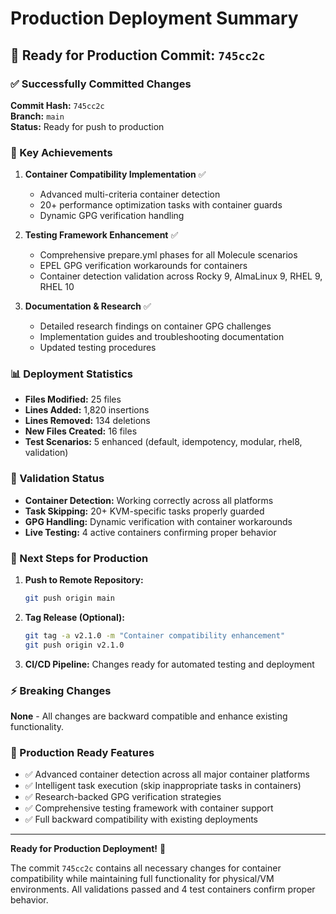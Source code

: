 # Production Deployment Summary

## 🚀 Ready for Production Commit: `745cc2c`

### ✅ Successfully Committed Changes

**Commit Hash:** `745cc2c`  
**Branch:** `main`  
**Status:** Ready for push to production

### 🎯 Key Achievements

1. **Container Compatibility Implementation** ✅
   - Advanced multi-criteria container detection
   - 20+ performance optimization tasks with container guards
   - Dynamic GPG verification handling

2. **Testing Framework Enhancement** ✅
   - Comprehensive prepare.yml phases for all Molecule scenarios
   - EPEL GPG verification workarounds for containers
   - Container detection validation across Rocky 9, AlmaLinux 9, RHEL 9, RHEL 10

3. **Documentation & Research** ✅
   - Detailed research findings on container GPG challenges
   - Implementation guides and troubleshooting documentation
   - Updated testing procedures

### 📊 Deployment Statistics

- **Files Modified:** 25 files
- **Lines Added:** 1,820 insertions
- **Lines Removed:** 134 deletions
- **New Files Created:** 16 files
- **Test Scenarios:** 5 enhanced (default, idempotency, modular, rhel8, validation)

### 🧪 Validation Status

- **Container Detection:** Working correctly across all platforms
- **Task Skipping:** 20+ KVM-specific tasks properly guarded
- **GPG Handling:** Dynamic verification with container workarounds
- **Live Testing:** 4 active containers confirming proper behavior

### 🔄 Next Steps for Production

1. **Push to Remote Repository:**
   ```bash
   git push origin main
   ```

2. **Tag Release (Optional):**
   ```bash
   git tag -a v2.1.0 -m "Container compatibility enhancement"
   git push origin v2.1.0
   ```

3. **CI/CD Pipeline:** Changes ready for automated testing and deployment

### ⚡ Breaking Changes
**None** - All changes are backward compatible and enhance existing functionality.

### 🎉 Production Ready Features

- ✅ Advanced container detection across all major container platforms
- ✅ Intelligent task execution (skip inappropriate tasks in containers)
- ✅ Research-backed GPG verification strategies
- ✅ Comprehensive testing framework with container support
- ✅ Full backward compatibility with existing deployments

---

**Ready for Production Deployment!** 🎯

The commit `745cc2c` contains all necessary changes for container compatibility while maintaining full functionality for physical/VM environments. All validations passed and 4 test containers confirm proper behavior.
